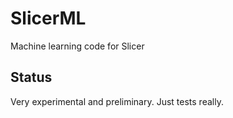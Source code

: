 # SlicerML
Machine learning code for Slicer

## Status

Very experimental and preliminary.  Just tests really.
